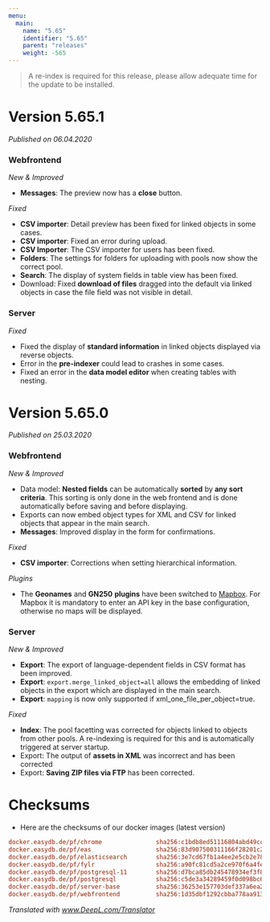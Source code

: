 ```yaml
---
menu:
  main:
    name: "5.65"
    identifier: "5.65"
    parent: "releases"
    weight: -565
---
```


> A re-index is required for this release, please allow adequate time for the update to be installed. 

# Version 5.65.1

*Published on 06.04.2020*

### Webfrontend

*New & Improved*

- **Messages**: The preview now has a **close** button. 

*Fixed*

- **CSV importer**: Detail preview has been fixed for linked objects in some cases.
- **CSV importer**: Fixed an error during upload.
- **CSV Importer**: The CSV importer for users has been fixed.
- **Folders**: The settings for folders for uploading with pools now show the correct pool.
- **Search**: The display of system fields in table view has been fixed.
- Download: Fixed **download of files** dragged into the default via linked objects in case the file field was not visible in detail.

### Server

*Fixed*

- Fixed the display of **standard information** in linked objects displayed via reverse objects.
- Error in the **pre-indexer** could lead to crashes in some cases.
- Fixed an error in the **data model editor** when creating tables with nesting.

# Version 5.65.0

*Published on 25.03.2020*

### Webfrontend

*New & Improved*

- Data model: **Nested fields** can be automatically **sorted** by **any sort criteria**. This sorting is only done in the web frontend and is done automatically before saving and before displaying.
- Exports can now embed object types for XML and CSV for linked objects that appear in the main search.
- **Messages**: Improved display in the form for confirmations.

*Fixed*

- **CSV importer**: Corrections when setting hierarchical information.

*Plugins*

- The **Geonames** and **GN250** **plugins** have been switched to [Mapbox](https://mapbox.com). For Mapbox it is mandatory to enter an API key in the base configuration, otherwise no maps will be displayed.

### Server

*New & Improved*

- **Export**: The export of language-dependent fields in CSV format has been improved.
- **Export**: `export.merge_linked_object=all` allows the embedding of linked objects in the export which are displayed in the main search. 
- **Export**: `mapping` is now only supported if xml_one_file_per_object=true.

*Fixed*

- **Index**: The pool facetting was corrected for objects linked to objects from other pools. A re-indexing is required for this and is automatically triggered at server startup.
- Export: The output of **assets in XML** was incorrect and has been corrected
- Export: **Saving ZIP files via FTP** has been corrected.

# Checksums

- Here are the checksums of our docker images (latest version)
```ini
docker.easydb.de/pf/chrome               sha256:c1bdb8ed51116804abd49cc25d9bc13be5bbfe43d4f8c834c7d45c9ab0b673b2
docker.easydb.de/pf/eas                  sha256:83d907500311166f28201c29d2663900f5c5fb61fbba66f6ddb64ba77e2eefff
docker.easydb.de/pf/elasticsearch        sha256:3e7cd67fb1a4ee2e5cb2e78d79ee38661a98e99bb824413f2bbaa4238af6c60e
docker.easydb.de/pf/fylr                 sha256:a90fc81cd5a2ce970f6a4fe13e674ded87b22cea3703201db6bdc0f42b95a81d
docker.easydb.de/pf/postgresql-11        sha256:d7bca85db245478934ef3f8ccaaf3c13fcd6e7ff26728e344f70b0370c9d051b
docker.easydb.de/pf/postgresql           sha256:c5de3a34289459f0d098bc64e36cb3308eaebbccab563ff5efb0667b8b539c0f
docker.easydb.de/pf/server-base          sha256:36253e157703def337a6ea2e53671d414f7de071b449e3d28bb3dfcabbe85c13
docker.easydb.de/pf/webfrontend          sha256:1d35dbf1292cbba778aa913e431e60d4326be90cf0a82d2133fe347a2896a0a5
```

*Translated with www.DeepL.com/Translator*

